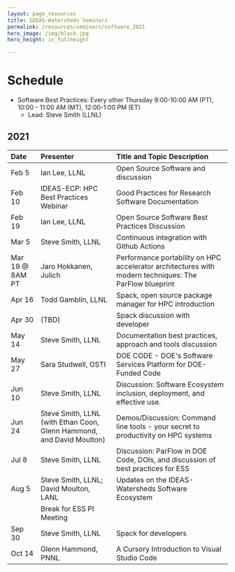 ```yaml
---
layout: page_resources
title: IDEAS-Watersheds Seminars
permalink: /resources/seminars/software_2021
hero_image: /img/black.jpg
hero_height: is_fullheight

---
```


# Schedule
* Software Best Practices: Every other Thursday 9:00-10:00 AM (PT), 10:00 - 11:00 AM (MT), 12:00-1:00 PM (ET)
  - Lead:  Steve Smith (LLNL)

## 2021

| Date      |   Presenter                            | Title and Topic Description                    |
|:----------|:---------------------------------------|:-----------------------------------------------|
| Feb 5     | Ian Lee, LLNL                          | Open Source Software and discussion |
| Feb 10    | IDEAS-ECP: HPC Best Practices Webinar  | Good Practices for Research Software Documentation|
| Feb 19    | Ian Lee, LLNL                          | Open Source Software Best Practices Discussion|
| Mar 5     | Steve Smith, LLNL                      | Continuous integration with Github Actions|
| Mar 19 @ 8AM PT   | Jaro Hokkanen, Julich                  | Performance portability on HPC accelerator architectures with modern techniques: The ParFlow blueprint |
| Apr 16    | Todd Gamblin, LLNL |  Spack, open source package manager for HPC introduction |
| Apr 30    | (TBD)  | Spack discussion with developer |
| May 14    | Steve Smith, LLNL                      | Documentation best practices, approach and tools discussion |
| May 27    | Sara Studwell, OSTI                    | DOE CODE - DOE's Software Services Platform for DOE-Funded Code |
| Jun 10    | Steve Smith, LLNL                      | Discussion: Software Ecosystem inclusion, deployment, and effective use. |
| Jun 24    | Steve Smith, LLNL (with Ethan Coon, Glenn Hammond, and David Moulton) | Demos/Discussion:  Command line tools - your secret to productivity on HPC systems |
| Jul 8     | Steve Smith, LLNL  | Discussion: ParFlow in DOE Code, DOIs, and discussion of best practices for ESS |
| Aug 5 | Steve Smith, LLNL; David Moulton, LANL | Updates on the IDEAS-Watersheds Software Ecosystem | 
|       | Break for ESS PI Meeting | |
| Sep 30 | Steve Smith, LLNL | Spack for developers | 
| Oct 14 | Glenn Hammond, PNNL | A Cursory Introduction to Visual Studio Code |
